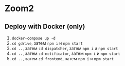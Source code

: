# Zoom2

## Deploy with Docker (only)

1. `docker-compose up -d`
2. `cd gdrive`, затем `npm i` и `npm start`
3. `cd ..`, затем `cd dispatcher`, затем `npm i` и `npm start`
4. `cd ..`, затем `cd notificator`, затем `npm i` и `npm start`
5. `cd ..`, затем `cd frontend`, затем `npm i` и `npm start`
